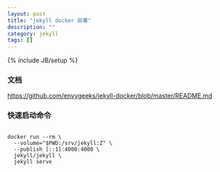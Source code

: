 ```yaml
---
layout: post
title: "jekyll docker 部署"
description: ""
category: jekyll
tags: []
---
```

{% include JB/setup %}


### 文档
https://github.com/envygeeks/jekyll-docker/blob/master/README.md

### 快速启动命令

``` shell

docker run --rm \
  --volume="$PWD:/srv/jekyll:Z" \
  --publish [::1]:4000:4000 \
  jekyll/jekyll \
  jekyll serve

```



